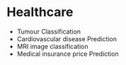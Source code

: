 # Healthcare
* Tumour Classification
* Cardiovascular disease Prediction
* MRI image classification
* Medical insurance price Prediction 
